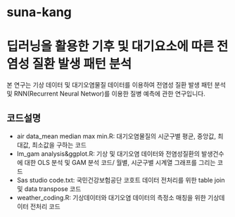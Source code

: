 # suna-kang

딥러닝을 활용한 기후 및 대기요소에 따른 전염성 질환 발생 패턴 분석
============


본 연구는 기상 데이터 및 대기오염물질 데이터를 이용하여 전염성 질환 발생 패턴 분석 및 
RNN(Recurrent Neural Networ)를 이용한 질병 예측에 관한 연구입니다.

## 코드설명
- air data_mean median max min.R: 대기오염물질의 시군구별 평균, 중앙값, 최대값, 최소값을 구하는 코드
- lm_gam analysis&ggplot.R: 기상 및 대기오염 데이터와 전염성질환의 발생건수에 대한 OLS 분석 및 GAM 분석 코드/ 월별, 시군구별 시계열 그래프를 그리는 코드
- Sas studio code.txt: 국민건강보험공단 코호트 데이터 전처리를 위한 table join 및 data transpose 코드
- weather_coding.R: 기상데이터와 대기오염 데이터의 측정소 매칭을 위한 기상데이터 전처리 코드
